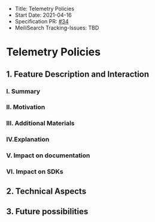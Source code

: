 - Title: Telemetry Policies
- Start Date: 2021-04-16
- Specification PR: [#34](https://github.com/meilisearch/specifications/pull/34)
- MeiliSearch Tracking-Issues: TBD

# Telemetry Policies

## 1. Feature Description and Interaction

### I. Summary
### II. Motivation
### III. Additional Materials
### IV.Explanation
### V. Impact on documentation
### VI. Impact on SDKs

## 2. Technical Aspects

## 3. Future possibilities